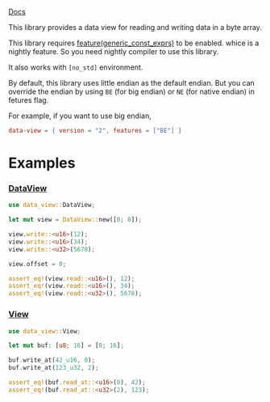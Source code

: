 [Docs](https://docs.rs/data-view)

This library provides a data view for reading and writing data in a byte array.

This library requires [feature(generic_const_exprs)](https://blog.rust-lang.org/inside-rust/2021/09/06/Splitting-const-generics.html) to be enabled. whice is a nightly feature.
So you need nightly compiler to use this library.

It also works with `[no_std]` environment.

By default, this library uses little endian as the default endian.
But you can override the endian by using `BE` (for big endian) or `NE` (for native endian) in fetures flag.

For example, if you want to use big endian,  

```toml
data-view = { version = "2", features = ["BE"] }
```

# Examples


### [DataView](https://docs.rs/data-view/latest/data_view/struct.DataView.html)

```rust
use data_view::DataView;

let mut view = DataView::new([0; 8]);

view.write::<u16>(12);
view.write::<u16>(34);
view.write::<u32>(5678);

view.offset = 0;

assert_eq!(view.read::<u16>(), 12);
assert_eq!(view.read::<u16>(), 34);
assert_eq!(view.read::<u32>(), 5678);
```

### [View](https://docs.rs/data-view/latest/data_view/trait.View.html)

```rust
use data_view::View;

let mut buf: [u8; 16] = [0; 16];

buf.write_at(42_u16, 0);
buf.write_at(123_u32, 2);

assert_eq!(buf.read_at::<u16>(0), 42);
assert_eq!(buf.read_at::<u32>(2), 123);
```